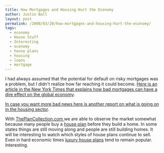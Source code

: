 ```yaml
---
title: How Mortgages and Housing Hurt the Economy
author: Justin Ball
layout: post
permalink: /2008/03/20/how-mortgages-and-housing-hurt-the-economy/
tags:
  - economy
  - House Stuff
  - Interesting
  - economy
  - house plans
  - housing
  - loans
  - mortgage
---
```


I had always assumed that the potential for default on risky mortgages was a problem, but I didn't realize how far reaching it could become. [Here is an article in the New York Times that explains how bad mortgages can have a dire effect on the global economy][1].

 [1]: http://www.nytimes.com/2008/03/17/us/17fiscal.html?_r=4&hp&oref=slogin&oref=slogin&oref=slogin&oref=slogin

[In case you want more bad news here is another report on what is going on in the housing sector][2].

 [2]: http://www.bizjournals.com/eastbay/stories/2008/03/17/daily54.html

With [ThePlanCollection.com ][3]we are able to observe the market somewhat because many people buy a [house plan][4] before they build a home. In some states things are still moving along and people are still building homes. It will be interesting to watch which styles of house plans continue to sell. Even in hard economic times [luxury house plans][5] tend to remain popular. Interesting.

 [3]: http://www.theplancollection.com "House Plans from The Plan Collection"
 [4]: http://www.theplancollection.com/house-plans/home-plan-3503 "One of my favorite house plans"
 [5]: http://www.theplancollection.com/luxury-house-plans